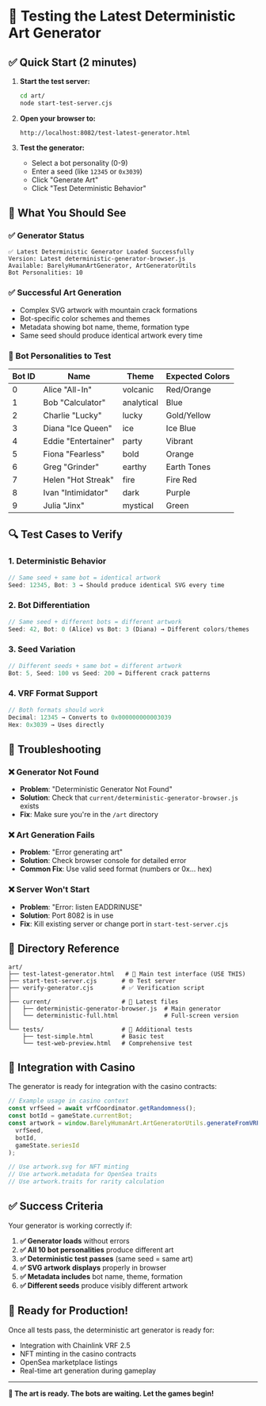 # 🧪 Testing the Latest Deterministic Art Generator

## ✅ Quick Start (2 minutes)

1. **Start the test server:**
   ```bash
   cd art/
   node start-test-server.cjs
   ```

2. **Open your browser to:**
   ```
   http://localhost:8082/test-latest-generator.html
   ```

3. **Test the generator:**
   - Select a bot personality (0-9)
   - Enter a seed (like `12345` or `0x3039`)
   - Click "Generate Art" 
   - Click "Test Deterministic Behavior"

## 🎯 What You Should See

### ✅ Generator Status
```
✅ Latest Deterministic Generator Loaded Successfully
Version: Latest deterministic-generator-browser.js
Available: BarelyHumanArtGenerator, ArtGeneratorUtils
Bot Personalities: 10
```

### ✅ Successful Art Generation
- Complex SVG artwork with mountain crack formations
- Bot-specific color schemes and themes
- Metadata showing bot name, theme, formation type
- Same seed should produce identical artwork every time

### 🎨 Bot Personalities to Test

| Bot ID | Name | Theme | Expected Colors |
|--------|------|-------|----------------|
| 0 | Alice "All-In" | volcanic | Red/Orange |
| 1 | Bob "Calculator" | analytical | Blue |
| 2 | Charlie "Lucky" | lucky | Gold/Yellow |
| 3 | Diana "Ice Queen" | ice | Ice Blue |
| 4 | Eddie "Entertainer" | party | Vibrant |
| 5 | Fiona "Fearless" | bold | Orange |
| 6 | Greg "Grinder" | earthy | Earth Tones |
| 7 | Helen "Hot Streak" | fire | Fire Red |
| 8 | Ivan "Intimidator" | dark | Purple |
| 9 | Julia "Jinx" | mystical | Green |

## 🔍 Test Cases to Verify

### 1. Deterministic Behavior
```javascript
// Same seed + same bot = identical artwork
Seed: 12345, Bot: 3 → Should produce identical SVG every time
```

### 2. Bot Differentiation  
```javascript
// Same seed + different bots = different artwork
Seed: 42, Bot: 0 (Alice) vs Bot: 3 (Diana) → Different colors/themes
```

### 3. Seed Variation
```javascript
// Different seeds + same bot = different artwork
Bot: 5, Seed: 100 vs Seed: 200 → Different crack patterns
```

### 4. VRF Format Support
```javascript
// Both formats should work
Decimal: 12345 → Converts to 0x000000000003039
Hex: 0x3039 → Uses directly
```

## 🐛 Troubleshooting

### ❌ Generator Not Found
- **Problem**: "Deterministic Generator Not Found"
- **Solution**: Check that `current/deterministic-generator-browser.js` exists
- **Fix**: Make sure you're in the `/art` directory

### ❌ Art Generation Fails
- **Problem**: "Error generating art"
- **Solution**: Check browser console for detailed error
- **Common Fix**: Use valid seed format (numbers or 0x... hex)

### ❌ Server Won't Start
- **Problem**: "Error: listen EADDRINUSE"
- **Solution**: Port 8082 is in use
- **Fix**: Kill existing server or change port in `start-test-server.cjs`

## 📁 Directory Reference

```
art/
├── test-latest-generator.html   # 🧪 Main test interface (USE THIS)
├── start-test-server.cjs       # 🌐 Test server
├── verify-generator.cjs        # ✅ Verification script
│
├── current/                    # 🎯 Latest files
│   ├── deterministic-generator-browser.js  # Main generator
│   └── deterministic-full.html             # Full-screen version
│
└── tests/                      # 🧪 Additional tests
    ├── test-simple.html        # Basic test
    └── test-web-preview.html   # Comprehensive test
```

## 🚀 Integration with Casino

The generator is ready for integration with the casino contracts:

```javascript
// Example usage in casino context
const vrfSeed = await vrfCoordinator.getRandomness();
const botId = gameState.currentBot;
const artwork = window.BarelyHumanArt.ArtGeneratorUtils.generateFromVRF(
  vrfSeed, 
  botId, 
  gameState.seriesId
);

// Use artwork.svg for NFT minting
// Use artwork.metadata for OpenSea traits
// Use artwork.traits for rarity calculation
```

## ✅ Success Criteria

Your generator is working correctly if:

1. **✅ Generator loads** without errors
2. **✅ All 10 bot personalities** produce different art
3. **✅ Deterministic test passes** (same seed = same art)
4. **✅ SVG artwork displays** properly in browser
5. **✅ Metadata includes** bot name, theme, formation
6. **✅ Different seeds** produce visibly different artwork

## 🎉 Ready for Production!

Once all tests pass, the deterministic art generator is ready for:
- Integration with Chainlink VRF 2.5
- NFT minting in the casino contracts
- OpenSea marketplace listings
- Real-time art generation during gameplay

---

**🎰 The art is ready. The bots are waiting. Let the games begin!**